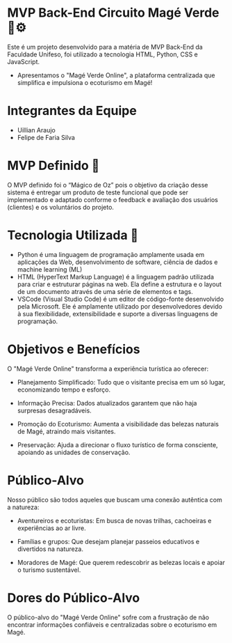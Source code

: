 # MVP Back-End Circuito Magé Verde  🌳⚙️ 

Este é um projeto desenvolvido para a matéria de MVP Back-End da Faculdade Unifeso, foi utilizado a tecnologia HTML, Python, CSS e JavaScript.
- Apresentamos o "Magé Verde Online", a plataforma centralizada que simplifica e impulsiona o ecoturismo em Magé!
#
# Integrantes da Equipe 
- Uillian Araujo
- Felipe de Faria Silva


# MVP Definido  :pushpin:
O MVP definido foi o “Mágico de Oz” pois o objetivo da criação desse sistema é entregar um produto de teste funcional que pode ser implementado e adaptado conforme o feedback e avaliação dos usuários (clientes) e os voluntários do projeto.

# Tecnologia Utilizada :pushpin:
- Python é uma linguagem de programação amplamente usada em aplicações da Web, desenvolvimento de software, ciência de dados e machine learning (ML)
- HTML (HyperText Markup Language) é a linguagem padrão utilizada para criar e estruturar páginas na web. Ela define a estrutura e o layout de um documento através de uma série de elementos e tags.
- VSCode (Visual Studio Code) é um editor de código-fonte desenvolvido pela Microsoft. Ele é amplamente utilizado por desenvolvedores devido à sua flexibilidade, extensibilidade e suporte a diversas linguagens de programação.

# Objetivos e Benefícios
O "Magé Verde Online" transforma a experiência turística ao oferecer:

 - Planejamento Simplificado: Tudo que o visitante precisa em um só lugar, economizando tempo e esforço.

 - Informação Precisa: Dados atualizados garantem que não haja surpresas desagradáveis.

 - Promoção do Ecoturismo: Aumenta a visibilidade das belezas naturais de Magé, atraindo mais visitantes.

 - Preservação: Ajuda a direcionar o fluxo turístico de forma consciente, apoiando as unidades de conservação.

# Público-Alvo
 Nosso público são todos aqueles que buscam uma conexão autêntica com a natureza:

 - Aventureiros e ecoturistas: Em busca de novas trilhas, cachoeiras e experiências ao ar livre.

 - Famílias e grupos: Que desejam planejar passeios educativos e divertidos na natureza.

 - Moradores de Magé: Que querem redescobrir as belezas locais e apoiar o turismo sustentável.

 # Dores do Público-Alvo
O público-alvo do "Magé Verde Online" sofre com a frustração de não encontrar informações confiáveis e centralizadas sobre o ecoturismo em Magé.
